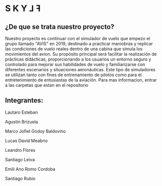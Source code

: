 # S  K  Y  ⅃  ꟻ

## ¿De que se trata nuestro proyecto?

Nuestro proyecto es continuar con el simulador de vuelo que empezo el grupo llamado "AVIS" en 2019, destinado a practicar maniobras y replicar las condiciones de vuelo reales dentro de una cabina que simula los movimientos del avion. Su propósito principal será facilitar la realización de prácticas didácticas, proporcionando a los usuarios un entorno seguro y controlado para mejorar sus habilidades de vuelo y familiarizarse con diferentes escenarios y situaciones aeronáuticas. Este tipo de simuladores se utilizan tanto con fines de entrenamiento de pilotos como para el entretenimiento de entusiastas de la aviación. Para mas informacion, entrar a las carpetas que estan en el repositorio


## Integrantes:

Lautaro Esteban

Agustin Brizuela

Marco Jofiel Godoy Baldovino

Lucas David Meabrio

Leandro Flores

Santiago Leiva

Emili Ano Romo Cordoba

Santiago Rubio
